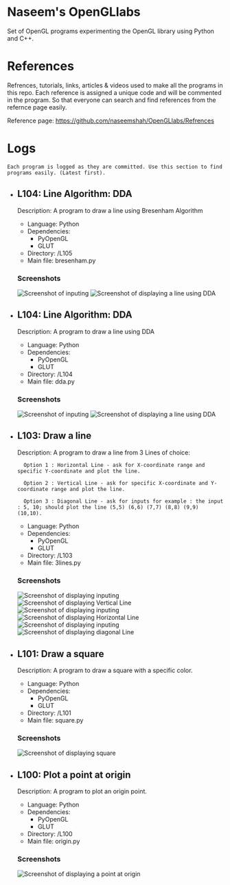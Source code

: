 # Naseem's OpenGLlabs
Set of OpenGL programs experimenting the OpenGL library using Python and C++.

# References
Refrences, tutorials, links, articles & videos used to make all the programs in this repo. Each reference is assigned a unique code and will be commented in the program. So that everyone can search and find references from the refernce page easily.

Reference page: https://github.com/naseemshah/OpenGLlabs/Refrences

# Logs

    Each program is logged as they are committed. Use this section to find programs easily. (Latest first).

- ## L104: Line Algorithm: DDA
    
    Description: A program to draw a line using Bresenham Algorithm

    + Language: Python
    + Dependencies:
        + PyOpenGL
        + GLUT
    + Directory: /L105
    + Main file: bresenham.py

    ### Screenshots
    ![Screenshot of inputing](/L105/sscode.jpg)
    ![Screenshot of displaying a line using DDA](/L105/ss.jpg)



- ## L104: Line Algorithm: DDA
    
    Description: A program to draw a line using DDA

    + Language: Python
    + Dependencies:
        + PyOpenGL
        + GLUT
    + Directory: /L104
    + Main file: dda.py

    ### Screenshots
    ![Screenshot of inputing](/L104/sscode.jpg)
    ![Screenshot of displaying a line using DDA](/L104/ss.jpg)

- ## L103: Draw a line
    
    Description: A program to draw a line from 3 Lines of choice:
    
        Option 1 : Horizontal Line - ask for X-coordinate range and specific Y-coordinate and plot the line.
        
        Option 2 : Vertical Line - ask for specific X-coordinate and Y-coordinate range and plot the line.

        Option 3 : Diagonal Line - ask for inputs for example : the input : 5, 10; should plot the line (5,5) (6,6) (7,7) (8,8) (9,9) (10,10).

    + Language: Python
    + Dependencies:
        + PyOpenGL
        + GLUT
    + Directory: /L103
    + Main file: 3lines.py

    ### Screenshots

    ![Screenshot of displaying inputing](/L103/vcode.jpg)
    ![Screenshot of displaying Vertical Line](/L103/v.jpg)
    ![Screenshot of displaying inputing](/L103/hcode.jpg)
    ![Screenshot of displaying Horizontal Line](/L103/h.jpg)
    ![Screenshot of displaying inputing](/L103/dcode.jpg)
    ![Screenshot of displaying diagonal Line](/L103/d.jpg)





- ## L101: Draw a square
    
    Description: A program to draw a square with a specific color.
    + Language: Python
    + Dependencies:
        + PyOpenGL
        + GLUT
    + Directory: /L101
    + Main file: square.py

    ### Screenshots
    ![Screenshot of displaying square](/L101/ss.jpg)

- ## L100: Plot a point at origin
    
    Description: A program to plot an origin point.
    + Language: Python
    + Dependencies:
        + PyOpenGL
        + GLUT
    + Directory: /L100
    + Main file: origin.py
    
    ### Screenshots
    ![Screenshot of displaying a point at origin](/L100/ss.jpg)
